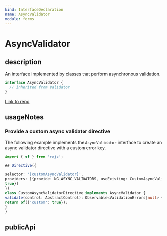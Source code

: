 ```yaml
---
kind: InterfaceDeclaration
name: AsyncValidator
module: forms
---
```


# AsyncValidator

## description

An interface implemented by classes that perform asynchronous validation.

```ts
interface AsyncValidator {
  // inherited from Validator
}
```

[Link to repo](https://github.com/timdeschryver/angular/blob/master/packages/forms/src/directives/validators.ts#L100-L112)

## usageNotes

### Provide a custom async validator directive

The following example implements the `AsyncValidator` interface to create an
async validator directive with a custom error key.

```typescript
import { of } from 'rxjs';

## Directive({

selector: '[customAsyncValidator]',
providers: [{provide: NG_ASYNC_VALIDATORS, useExisting: CustomAsyncValidatorDirective, multi:
true}]
})
class CustomAsyncValidatorDirective implements AsyncValidator {
validate(control: AbstractControl): Observable<ValidationErrors|null> {
return of({'custom': true});
}
}
```

## publicApi

